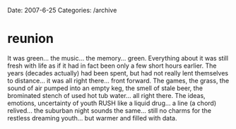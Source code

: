 Date: 2007-6-25
Categories: /archive

# reunion

It was green... the music... the memory... green.  Everything about it was still fresh with life as if it had in fact been only a few short hours earlier.  The years (decades actually) had been spent, but had not really lent themselves to distance... it was all right there... front forward.  The games, the grass, the sound of air pumped into an empty keg, the smell of stale beer, the brominated stench of used hot tub water... all right there. The ideas, emotions, uncertainty of youth RUSH like a liquid drug...  a line (a chord) relived... the suburban night sounds the same... still no charms for the restless dreaming youth... but warmer and filled with data.
